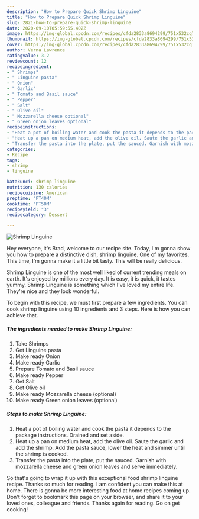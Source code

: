 ```yaml
---
description: "How to Prepare Quick Shrimp Linguine"
title: "How to Prepare Quick Shrimp Linguine"
slug: 2821-how-to-prepare-quick-shrimp-linguine
date: 2020-09-10T05:59:55.402Z
image: https://img-global.cpcdn.com/recipes/cfda2833a8694299/751x532cq70/shrimp-linguine-recipe-main-photo.jpg
thumbnail: https://img-global.cpcdn.com/recipes/cfda2833a8694299/751x532cq70/shrimp-linguine-recipe-main-photo.jpg
cover: https://img-global.cpcdn.com/recipes/cfda2833a8694299/751x532cq70/shrimp-linguine-recipe-main-photo.jpg
author: Verna Lawrence
ratingvalue: 3.2
reviewcount: 12
recipeingredient:
- " Shrimps"
- " Linguine pasta"
- " Onion"
- " Garlic"
- " Tomato and Basil sauce"
- " Pepper"
- " Salt"
- " Olive oil"
- " Mozzarella cheese optional"
- " Green onion leaves optional"
recipeinstructions:
- "Heat a pot of boiling water and cook the pasta it depends to the package instructions. Drained and set aside."
- "Heat up a pan on medium heat, add the olive oil. Saute the garlic and add the shrimp. Add the pasta sauce, lower the heat and simmer until the shrimp is cooked."
- "Transfer the pasta into the plate, put the sauced. Garnish with mozzarella cheese and green onion leaves and serve immediately."
categories:
- Recipe
tags:
- shrimp
- linguine

katakunci: shrimp linguine 
nutrition: 130 calories
recipecuisine: American
preptime: "PT40M"
cooktime: "PT50M"
recipeyield: "3"
recipecategory: Dessert

---
```



![Shrimp Linguine](https://img-global.cpcdn.com/recipes/cfda2833a8694299/751x532cq70/shrimp-linguine-recipe-main-photo.jpg)

Hey everyone, it's Brad, welcome to our recipe site. Today, I'm gonna show you how to prepare a distinctive dish, shrimp linguine. One of my favorites. This time, I'm gonna make it a little bit tasty. This will be really delicious.

Shrimp Linguine is one of the most well liked of current trending meals on earth. It's enjoyed by millions every day. It is easy, it is quick, it tastes yummy. Shrimp Linguine is something which I've loved my entire life. They're nice and they look wonderful.




To begin with this recipe, we must first prepare a few ingredients. You can cook shrimp linguine using 10 ingredients and 3 steps. Here is how you can achieve that.

<!--inarticleads1-->

##### The ingredients needed to make Shrimp Linguine:

1. Take  Shrimps
1. Get  Linguine pasta
1. Make ready  Onion
1. Make ready  Garlic
1. Prepare  Tomato and Basil sauce
1. Make ready  Pepper
1. Get  Salt
1. Get  Olive oil
1. Make ready  Mozzarella cheese (optional)
1. Make ready  Green onion leaves (optional)




<!--inarticleads2-->

##### Steps to make Shrimp Linguine:

1. Heat a pot of boiling water and cook the pasta it depends to the package instructions. Drained and set aside.
1. Heat up a pan on medium heat, add the olive oil. Saute the garlic and add the shrimp. Add the pasta sauce, lower the heat and simmer until the shrimp is cooked.
1. Transfer the pasta into the plate, put the sauced. Garnish with mozzarella cheese and green onion leaves and serve immediately.




So that's going to wrap it up with this exceptional food shrimp linguine recipe. Thanks so much for reading. I am confident you can make this at home. There is gonna be more interesting food at home recipes coming up. Don't forget to bookmark this page on your browser, and share it to your loved ones, colleague and friends. Thanks again for reading. Go on get cooking!
